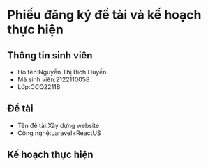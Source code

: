 # Phiếu đăng ký đề tài và kế hoạch thực hiện
## Thông tin sinh viên
- Họ tên:Nguyễn Thị Bích Huyền
- Mã sinh viên:2122110058
- Lớp:CCQ2211B
## Đề tài
- Tên đề tài:Xây dựng website
- Công nghệ:Laravel+ReactUS
## Kế hoạch thực hiện



